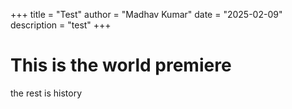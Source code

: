 +++
title = "Test"
author = "Madhav Kumar"
date = "2025-02-09"
description = "test"
+++

# This is the world premiere

the rest is history
